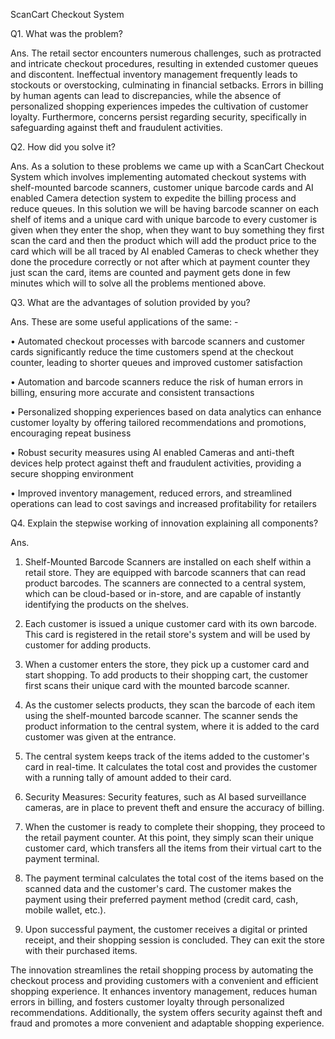 ScanCart Checkout System



Q1. What was the problem?



Ans. The retail sector encounters numerous challenges, such as protracted and intricate checkout procedures, resulting in extended customer queues and discontent. Ineffectual inventory management frequently leads to stockouts or overstocking, culminating in financial setbacks. Errors in billing by human agents can lead to discrepancies, while the absence of personalized shopping experiences impedes the cultivation of customer loyalty. Furthermore, concerns persist regarding security, specifically in safeguarding against theft and fraudulent activities. 





Q2. How did you solve it?



Ans. As a solution to these problems we came up with a ScanCart Checkout System which involves implementing automated checkout systems with shelf-mounted barcode scanners, customer unique barcode cards and AI enabled Camera detection system to expedite the billing process and reduce queues. In this solution we will be having barcode scanner on each shelf of items and a unique card with unique barcode to every customer is given when they enter the shop, when they want to buy something they first scan the card and then the product which will add the product price to the card which will be all traced by AI enabled Cameras to check whether they done the procedure correctly or not after which at payment counter they just scan the card, items are counted and payment gets done in few minutes which will to solve all the problems mentioned above.



Q3. What are the advantages of solution provided by you?



Ans. These are some useful applications of the same: -



•	Automated checkout processes with barcode scanners and customer cards significantly reduce the time customers spend at the checkout counter, leading to shorter queues and improved customer satisfaction

•	Automation and barcode scanners reduce the risk of human errors in billing, ensuring more accurate and consistent transactions

•	Personalized shopping experiences based on data analytics can enhance customer loyalty by offering tailored recommendations and promotions, encouraging repeat business

•	Robust security measures using AI enabled Cameras and anti-theft devices help protect against theft and fraudulent activities, providing a secure shopping environment

•	Improved inventory management, reduced errors, and streamlined operations can lead to cost savings and increased profitability for retailers



Q4. Explain the stepwise working of innovation explaining all components?



Ans.



1. Shelf-Mounted Barcode Scanners are installed on each shelf within a retail store. They are equipped with barcode scanners that can read product barcodes. The scanners are connected to a central system, which can be cloud-based or in-store, and are capable of instantly identifying the products on the shelves.



2. Each customer is issued a unique customer card with its own barcode. This card is registered in the retail store's system and will be used by customer for adding products.



3. When a customer enters the store, they pick up a customer card and start shopping. To add products to their shopping cart, the customer first scans their unique card with the mounted barcode scanner.



4. As the customer selects products, they scan the barcode of each item using the shelf-mounted barcode scanner. The scanner sends the product information to the central system, where it is added to the card customer was given at the entrance.



5. The central system keeps track of the items added to the customer's card in real-time. It calculates the total cost and provides the customer with a running tally of amount added to their card.



6. Security Measures: Security features, such as AI based surveillance cameras, are in place to prevent theft and ensure the accuracy of billing.



7. When the customer is ready to complete their shopping, they proceed to the retail payment counter. At this point, they simply scan their unique customer card, which transfers all the items from their virtual cart to the payment terminal.



8. The payment terminal calculates the total cost of the items based on the scanned data and the customer's card. The customer makes the payment using their preferred payment method (credit card, cash, mobile wallet, etc.).



9. Upon successful payment, the customer receives a digital or printed receipt, and their shopping session is concluded. They can exit the store with their purchased items.



The innovation streamlines the retail shopping process by automating the checkout process and providing customers with a convenient and efficient shopping experience. It enhances inventory management, reduces human errors in billing, and fosters customer loyalty through personalized recommendations. Additionally, the system offers security against theft and fraud and promotes a more convenient and adaptable shopping experience.



 



